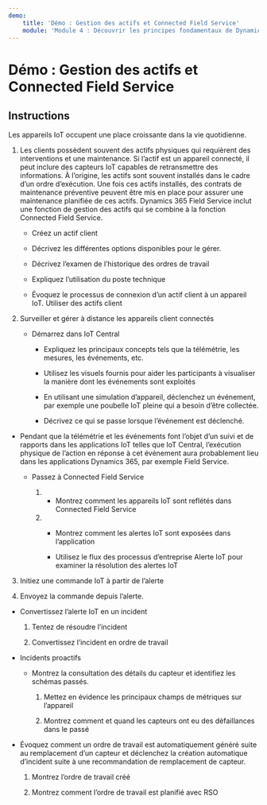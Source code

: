 ```yaml
---
demo:
    title: 'Démo : Gestion des actifs et Connected Field Service'
    module: 'Module 4 : Découvrir les principes fondamentaux de Dynamics 365 Customer Service'
---
```


# Démo : Gestion des actifs et Connected Field Service

## Instructions

Les appareils IoT occupent une place croissante dans la vie quotidienne. 

1. Les clients possèdent souvent des actifs physiques qui requièrent des interventions et une maintenance.  Si l’actif est un appareil connecté, il peut inclure des capteurs IoT capables de retransmettre des informations.  À l’origine, les actifs sont souvent installés dans le cadre d’un ordre d’exécution.  Une fois ces actifs installés, des contrats de maintenance préventive peuvent être mis en place pour assurer une maintenance planifiée de ces actifs.  Dynamics 365 Field Service inclut une fonction de gestion des actifs qui se combine à la fonction Connected Field Service.    

	- Créez un actif client

	- Décrivez les différentes options disponibles pour le gérer. 

	- Décrivez l’examen de l’historique des ordres de travail

	- Expliquez l’utilisation du poste technique 

	- Évoquez le processus de connexion d’un actif client à un appareil IoT. Utiliser des actifs client

 

2. Surveiller et gérer à distance les appareils client connectés

	- Démarrez dans IoT Central

		- Expliquez les principaux concepts tels que la télémétrie, les mesures, les événements, etc. 

		- Utilisez les visuels fournis pour aider les participants à visualiser la manière dont les événements sont exploités 

		- En utilisant une simulation d’appareil, déclenchez un événement, par exemple une poubelle IoT pleine qui a besoin d’être collectée. 

		- Décrivez ce qui se passe lorsque l’événement est déclenché. 

- Pendant que la télémétrie et les événements font l’objet d’un suivi et de rapports dans les applications IoT telles que IoT Central, l’exécution physique de l’action en réponse à cet événement aura probablement lieu dans les applications Dynamics 365, par exemple Field Service. 

	- Passez à Connected Field Service

		1. - Montrez comment les appareils IoT sont reflétés dans Connected Field Service

		2. - Montrez comment les alertes IoT sont exposées dans l’application

			- Utilisez le flux des processus d’entreprise Alerte IoT pour examiner la résolution des alertes IoT

3. Initiez une commande IoT à partir de l’alerte

4. Envoyez la commande depuis l’alerte. 

- Convertissez l’alerte IoT en un incident

	1. Tentez de résoudre l’incident

	2. Convertissez l’incident en ordre de travail

- Incidents proactifs

	- Montrez la consultation des détails du capteur et identifiez les schémas passés. 

		1. Mettez en évidence les principaux champs de métriques sur l’appareil

		2. Montrez comment et quand les capteurs ont eu des défaillances dans le passé 

- Évoquez comment un ordre de travail est automatiquement généré suite au remplacement d’un capteur et déclenchez la création automatique d’incident suite à une recommandation de remplacement de capteur. 

	1. Montrez l’ordre de travail créé 

	2. Montrez comment l’ordre de travail est planifié avec RSO
